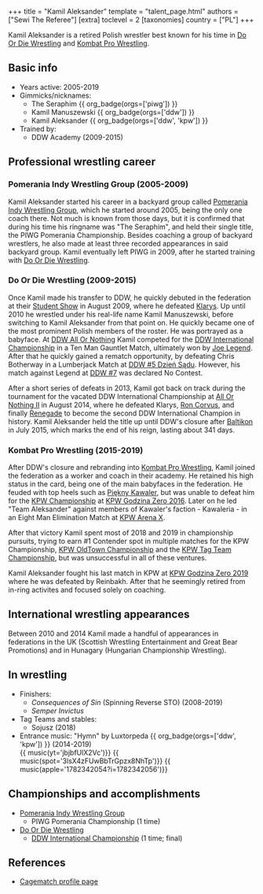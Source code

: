+++
title = "Kamil Aleksander"
template = "talent_page.html"
authors = ["Sewi The Referee"]
[extra]
toclevel = 2
[taxonomies]
country = ["PL"]
+++

Kamil Aleksander is a retired Polish wrestler best known for his time in [Do Or Die Wrestling](@/o/ddw.md) and [Kombat Pro Wrestling](@/o/kpw.md).

## Basic info

* Years active: 2005-2019
* Gimmicks/nicknames:
  - The Seraphim {{ org_badge(orgs=['piwg']) }}
  - Kamil Manuszewski {{ org_badge(orgs=['ddw']) }}
  - Kamil Aleksander {{ org_badge(orgs=['ddw', 'kpw']) }}
* Trained by:
  - DDW Academy (2009-2015)

## Professional wrestling career

### Pomerania Indy Wrestling Group (2005-2009)

Kamil Aleksander started his career in a backyard group called [Pomerania Indy Wrestling Group](@/o/piwg.md), which he started around 2005, being the only one coach there. Not much is known from those days, but it is confirmed that during his time his ringname was "The Seraphim", and held their single title, the PIWG Pomerania Championship. Besides coaching a group of backyard wrestlers, he also made at least three recorded appearances in said backyard group. Kamil eventually left PIWG in 2009, after he started training with [Do Or Die Wrestling](@/o/ddw.md).

### Do Or Die Wrestling (2009-2015)

Once Kamil made his transfer to DDW, he quickly debuted in the federation at their [Student Show](@/e/ddw/2009-08-08-ddw-student-show.md) in August 2009, where he defeated [Klarys](@/w/klarys.md). Up until 2010 he wrestled under his real-life name Kamil Manuszewski, before switching to Kamil Aleksander from that point on. He quickly became one of the most prominent Polish members of the roster. He was portrayed as a babyface. At [DDW All Or Nothing](@/e/ddw/2010-05-08-ddw-all-or-nothing.md) Kamil competed for the [DDW International Championship](@/c/ddw-international-championship.md) in a Ten Man Gauntlet Match, ultimately won by [Joe Legend](@/w/joe-legend.md). After that he quickly gained a rematch opportunity, by defeating Chris Botherway in a Lumberjack Match at [DDW #5 Dzień Sądu](@/e/ddw/2011-01-15-ddw-5-dzien-sadu.md). However, his match against Legend at [DDW #7](@/e/ddw/2012-03-10-ddw-7.md) was declared No Contest.

After a short series of defeats in 2013, Kamil got back on track during the tournament for the vacated DDW International Championship at [All Or Nothing II](@/e/ddw/2014-08-17-ddw-all-or-nothing-2.md) in August 2014, where he defeated Klarys, [Ron Corvus](@/w/ron-corvus.md), and finally [Renegade](@/w/renegade.md) to become the second DDW International Champion in history. Kamil Aleksander held the title up until DDW's closure after [Baltikon](@/e/ddw/2015-07-24-ddw-baltikon.md) in July 2015, which marks the end of his reign, lasting about 341 days.

### Kombat Pro Wrestling (2015-2019)

After DDW's closure and rebranding into [Kombat Pro Wrestling](@/o/kpw.md), Kamil joined the federation as a worker and coach in their academy. He retained his high status in the card, being one of the main babyfaces in the federation. He feuded with top heels such as [Piękny Kawaler](@/w/piekny-kawaler.md), but was unable to defeat him for the [KPW Championship](@/c/kpw-championship.md) at [KPW Godzina Zero 2016](@/e/kpw/2016-08-13-kpw-godzina-zero-2016.md). Later on he led "Team Aleksander" against members of Kawaler's faction - Kawaleria - in an Eight Man Elimination Match at [KPW Arena X](@/e/kpw/2018-05-26-kpw-arena-x.md).

After that victory Kamil spent most of 2018 and 2019 in championship pursuits, trying to earn #1 Contender spot in multiple matches for the KPW Championship, [KPW OldTown Championship](@/c/kpw-old-town-championship.md) and the [KPW Tag Team Championship](@/c/kpw-tag-team-championship.md), but was unsuccessful in all of these ventures.

Kamil Aleksander fought his last match in KPW at [KPW Godzina Zero 2019](@/e/kpw/2019-08-17-kpw-godzina-zero-2019.md) where he was defeated by Reinbakh. After that he seemingly retired from in-ring activites and focused solely on coaching.

## International wrestling appearances 

Between 2010 and 2014 Kamil made a handful of appearances in federations in the UK (Scottish Wrestling Entertainment and Great Bear Promotions) and in Hunagary (Hungarian Championship Wrestling). 

## In wrestling

* Finishers:
  - _Consequences of Sin_ (Spinning Reverse STO) (2008-2019)
  - _Semper Invictus_
* Tag Teams and stables:
  - Sojusz (2018)
* Entrance music:
  "Hymn" by Luxtorpeda
    {{ org_badge(orgs=['ddw', 'kpw']) }} (2014-2019) <br>
    {{ music(yt='jbjbfUlX2Vc')}}
    {{ music(spot='3lsX4zFUwBbTrGpzx8NhTp')}}
    {{ music(apple='1782342054?i=1782342056')}}

## Championships and accomplishments
* [Pomerania Indy Wrestling Group](@/o/piwg.md)
  - PIWG Pomerania Championship (1 time)
* [Do Or Die Wrestling](@/o/ddw.md)
  - [DDW International Championship](@/c/ddw-international-championship.md) (1 time; final)

## References

* [Cagematch profile page](https://www.cagematch.net/?id=2&nr=10426)
